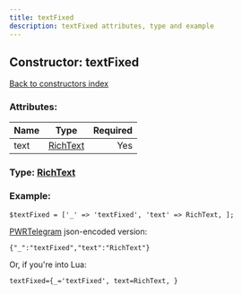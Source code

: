```yaml
---
title: textFixed
description: textFixed attributes, type and example
---
```

## Constructor: textFixed  
[Back to constructors index](index.md)



### Attributes:

| Name     |    Type       | Required |
|----------|:-------------:|---------:|
|text|[RichText](../types/RichText.md) | Yes|



### Type: [RichText](../types/RichText.md)


### Example:

```
$textFixed = ['_' => 'textFixed', 'text' => RichText, ];
```  

[PWRTelegram](https://pwrtelegram.xyz) json-encoded version:

```
{"_":"textFixed","text":"RichText"}
```


Or, if you're into Lua:  


```
textFixed={_='textFixed', text=RichText, }

```


